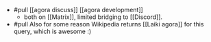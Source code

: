 - #pull [[agora discuss]] [[agora development]]
  - both on [[Matrix]], limited bridging to [[Discord]].
- #pull Also for some reason Wikipedia returns [[Laiki agora]] for this query, which is awesome :)
